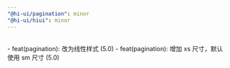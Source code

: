 ```yaml
---
"@hi-ui/pagination": minor
"@hi-ui/hiui": minor
---
```


<br>
- feat(pagination): 改为线性样式 (5.0)
- feat(pagination): 增加 xs 尺寸，默认使用 sm 尺寸 (5.0)
